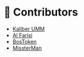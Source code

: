 # 📢 Contributors

- [Kaliber UMM](https://github.com/kaliberumm)
- [Al Farisi](https://github.com/alfarise)
- [BosToken](https://github.com/BosToken)
- [MissterMan](https://github.com/MissterMan)
